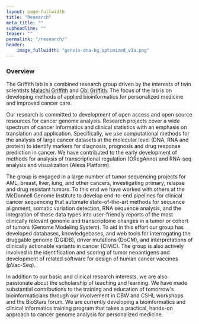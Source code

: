 ```yaml
---
layout: page-fullwidth
title: "Research"
meta_title: ""
subheadline: ""
teaser: ""
permalink: "/research/"
header:
    image_fullwidth: "genvis-dna-bg_optimized_v1a.png"
---
```


### Overview

The Griffith lab is a combined research group driven by the interests of twin scientists [Malachi Griffith](http://malachigriffith.org/) and [Obi Griffith](http://obigriffith.org/). The focus of the lab is on developing methods of applied bioinformatics for personalized medicine and improved cancer care.

Our research is committed to development of open access and open source resources for cancer genome analysis. Research projects cover a wide spectrum of cancer informatics and clinical statistics with an emphasis on translation and application. Specifically, we use computational methods for the analysis of large cancer datasets at the molecular level (DNA, RNA and protein) to identify markers for diagnosis, prognosis and drug response prediction in cancer. We have contributed to the early development of methods for analysis of transcriptional regulation (ORegAnno) and RNA-seq analysis and visualization (Alexa Platform).

The group is engaged in a large number of tumor sequencing projects for AML, breast, liver, lung, and other cancers, investigating primary, relapse and drug resistant tumors. To this end we have worked with others at the McDonnell Genome Institute to develop end-to-end pipelines for clinical cancer sequencing that automate state-of-the-art methods for sequence alignment, somatic variation detection, RNA sequence analysis, and the integration of these data types into user-friendly reports of the most clinically relevant genome and transcriptome changes in a tumor or cohort of tumors (Genome Modeling System). To aid in this effort our group has developed databases, knowledgebases, and web tools for interrogating the druggable genome (DGIDB), driver mutations (DoCM), and interpretations of clinically actionable variants in cancer (CIViC). The group is also actively involved in the identification and scoring of tumor neoantigens and development of related software for design of human cancer vaccines (pVac-Seq).

In addition to our basic and clinical research interests, we are also passionate about the scholarship of teaching and learning. We have made substantial contributions to the training and education of tomorrow's bioinformaticians through our involvement in CBW and CSHL workshops and the BioStars forum. We are currently developing a bioinformatics and clinical informatics training program that takes a practical, hands-on approach to cancer genome analysis for personalized medicine.
